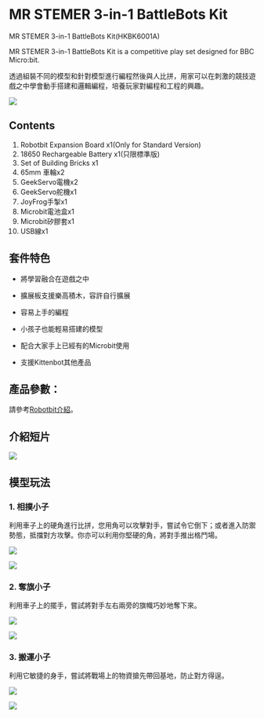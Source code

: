 # MR STEMER 3-in-1 BattleBots Kit

MR STEMER 3-in-1 BattleBots Kit(HKBK6001A)

MR STEMER 3-in-1 BattleBots Kit is a competitive play set designed for BBC Micro:bit.

透過組裝不同的模型和針對模型進行編程然後與人比拼，用家可以在刺激的競技遊戲之中學會動手搭建和邏輯編程，培養玩家對編程和工程的興趣。

![](images/3in1.png)

## Contents

1. Robotbit Expansion Board x1(Only for Standard Version)
2. 18650 Rechargeable Battery x1(只限標準版)
3. Set of Building Bricks x1
4. 65mm 車輪x2
5. GeekServo電機x2
6. GeekServo舵機x1
10. JoyFrog手掣x1
11. Microbit電池盒x1
12. Microbit矽膠套x1
14. USB線x1

## 套件特色

- 將學習融合在遊戲之中

- 擴展板支援樂高積木，容許自行擴展

- 容易上手的編程

- 小孩子也能輕易搭建的模型

- 配合大家手上已經有的Microbit使用

- 支援Kittenbot其他產品

## 產品參數：

請參考[Robotbit介紹](../../Microbit_eboard/Robotbitfull.md)。

## 介紹短片

[![](images/3.png)](https://www.youtube.com/watch?v=s-2cRY5CWXo&feature=youtu.be)

## 模型玩法

### 1. 相撲小子

利用車子上的硬角進行比拼，您用角可以攻擊對手，嘗試令它倒下；或者進入防禦勢態，抵擋對方攻擊。你亦可以利用你堅硬的角，將對手推出格鬥場。

![](images/rhino.png)

![](images/rhino2.jpg)

### 2. 奪旗小子

利用車子上的擺手，嘗試將對手左右兩旁的旗幟巧妙地奪下來。

![](images/flag.png)

![](images/flag2.jpg)

### 3. 搬運小子

利用它敏捷的身手，嘗試將戰場上的物資搶先帶回基地，防止對方得逞。

![](images/transport.png)

![](images/transport2.jpg)

